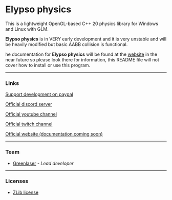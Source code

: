 # Elypso physics

This is a lightweight OpenGL-based C++ 20 physics library for Windows and Linux with GLM.

**Elypso physics** is in VERY early development and it is very unstable and will be heavily modified but basic AABB collision is functional.

he documentation for **Elypso physics** will be found at the [website](https://elypsoengine.com) in the near future so please look there for information, this README file will not cover how to install or use this program.

---

### Links

[Support development on paypal](https://www.paypal.com/donate/?hosted_button_id=QWG8SAYX5TTP6)

[Official discord server](https://discord.gg/jkvasmTND5)

[Official youtube channel](https://youtube.com/greenlaser)

[Official twitch channel](https://www.twitch.tv/greenlaseer)

[Official website (documentation coming soon)](https://elypsoengine.com)

---

### Team

* [Greenlaser](https://github.com/greeenlaser) - *Lead developer*

---

### Licenses

* [ZLib license](LICENSE.md)